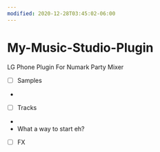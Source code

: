 ```yaml
---
modified: 2020-12-28T03:45:02-06:00
---
```


# My-Music-Studio-Plugin

LG Phone Plugin For Numark Party Mixer
- [ ] Samples
- 
- [ ] Tracks
- 
- What a way to start eh? 
- [ ] FX